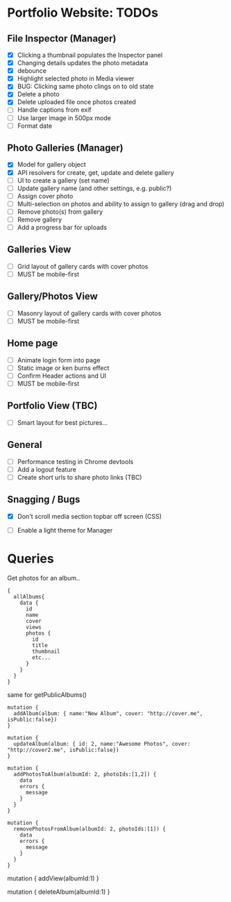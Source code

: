 # Portfolio Website: TODOs

## File Inspector (Manager)
* [x] Clicking a thumbnail populates the Inspector panel
* [x] Changing details updates the photo metadata
* [x] debounce
* [x] Highlight selected photo in Media viewer
* [x] BUG: Clicking same photo clings on to old state
* [x] Delete a photo
* [x] Delete uploaded file once photos created
* [ ] Handle captions from exif
* [ ] Use larger image in 500px mode
* [ ] Format date

## Photo Galleries (Manager)
* [x] Model for gallery object
* [x] API resolvers for create, get, update and delete gallery
* [ ] UI to create a gallery (set name)
* [ ] Update gallery name (and other settings, e.g. public?)
* [ ] Assign cover photo
* [ ] Multi-selection on photos and ability to assign to gallery (drag and drop)
* [ ] Remove photo(s) from gallery
* [ ] Remove gallery
* [ ] Add a progress bar for uploads

## Galleries View
* [ ] Grid layout of gallery cards with cover photos
* [ ] MUST be mobile-first

## Gallery/Photos View
* [ ] Masonry layout of gallery cards with cover photos
* [ ] MUST be mobile-first

## Home page
* [ ] Animate login form into page
* [ ] Static image or ken burns effect
* [ ] Confirm Header actions and UI
* [ ] MUST be mobile-first

## Portfolio View (TBC)
* [ ] Smart layout for best pictures...

## General
* [ ] Performance testing in Chrome devtools
* [ ] Add a logout feature
* [ ] Create short urls to share photo links (TBC)

## Snagging / Bugs
* [x] Don't scroll media section topbar off screen (CSS)
* [ ] Enable a light theme for Manager


# Queries

Get photos for an album..
```
{
  allAlbums{
    data {
      id
      name
      cover
      views
      photos {
        id
        title
        thumbnail
        etc...
      }
    }
  }
}
```
same for getPublicAlbums()

```
mutation {
  addAlbum(album: { name:"New Album", cover: "http://cover.me", isPublic:false})
}
```

```
mutation {
  updateAlbum(album: { id: 2, name:"Awesome Photos", cover: "http://cover2.me", isPublic:false})
}
```

```
mutation {
  addPhotosToAlbum(albumId: 2, photoIds:[1,2]) {
    data
    errors {
      message
    }
  }
}
```

```
mutation {
  removePhotosFromAlbum(albumId: 2, photoIds:[1]) {
    data
    errors {
      message
    }
  }
}
```

mutation {
  addView(albumId:1)
}

mutation {
  deleteAlbum(albumId:1)
}